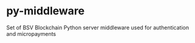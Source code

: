 # py-middleware
Set of BSV Blockchain Python server middleware used for authentication and micropayments
